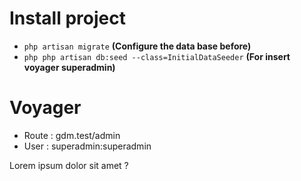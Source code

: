 # Install project
- `php artisan migrate` **(Configure the data base before)**
- `php php artisan db:seed --class=InitialDataSeeder` **(For insert voyager superadmin)**

# Voyager
- Route : gdm.test/admin
- User  : superadmin:superadmin

Lorem ipsum dolor sit amet ?